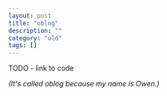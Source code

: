```yaml
---
layout: post
title: "oblog"
description: ""
category: "old"
tags: []
---
```



TODO - link to code

_(It's called oblog because my name is Owen.)_
